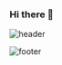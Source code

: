 ### Hi there 👋

![header](https://capsule-render.vercel.app/api?type=wave&color=0:ffb5a7,100:fec89a&height=450&section=header&text=HYUNJIN&animation=twinkling&fontSize=45&fontColor=ffffff&fontAlignY=45)





![footer](https://capsule-render.vercel.app/api?type=wave&color=0:ffb5a7,100:fec89a&height=200&section=footer)
<!--
**khyunjin/khyunjin** is a ✨ _special_ ✨ repository because its `README.md` (this file) appears on your GitHub profile.

Here are some ideas to get you started:

- 🔭 I’m currently working on ...
- 🌱 I’m currently learning ...
- 👯 I’m looking to collaborate on ...
- 🤔 I’m looking for help with ...
- 💬 Ask me about ...
- 📫 How to reach me: ...
- 😄 Pronouns: ...
- ⚡ Fun fact: ...
-->
